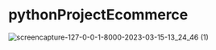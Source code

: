 # pythonProjectEcommerce


![screencapture-127-0-0-1-8000-2023-03-15-13_24_46 (1)](https://user-images.githubusercontent.com/120628111/225538166-f5b2852a-435f-4ef7-b235-61aece04ab61.png)
